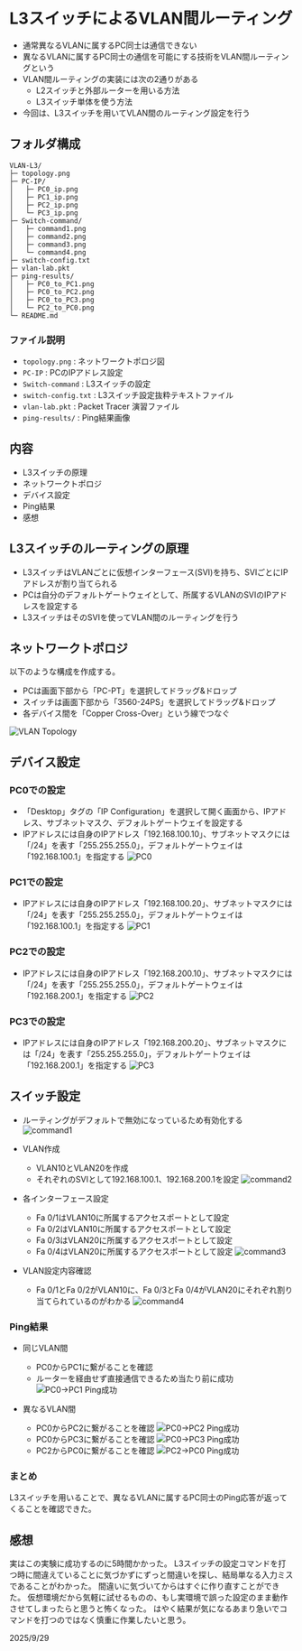# L3スイッチによるVLAN間ルーティング
- 通常異なるVLANに属するPC同士は通信できない
- 異なるVLANに属するPC同士の通信を可能にする技術をVLAN間ルーティングという
- VLAN間ルーティングの実装には次の2通りがある
  - L2スイッチと外部ルーターを用いる方法
  - L3スイッチ単体を使う方法
- 今回は、L3スイッチを用いてVLAN間のルーティング設定を行う

## フォルダ構成
```
VLAN-L3/
├─ topology.png
├─ PC-IP/
│   ├─ PC0_ip.png
│   ├─ PC1_ip.png
│   ├─ PC2_ip.png
│   └─ PC3_ip.png
├─ Switch-command/
│   ├─ command1.png
│   ├─ command2.png
│   ├─ command3.png
│   └─ command4.png
├─ switch-config.txt
├─ vlan-lab.pkt
├─ ping-results/
│   ├─ PC0_to_PC1.png
│   ├─ PC0_to_PC2.png
│   ├─ PC0_to_PC3.png
│   └─ PC2_to_PC0.png
└─ README.md
```
### ファイル説明
- `topology.png` : ネットワークトポロジ図
- `PC-IP` : PCのIPアドレス設定
- `Switch-command` : L3スイッチの設定
- `switch-config.txt` : L3スイッチ設定抜粋テキストファイル
- `vlan-lab.pkt` : Packet Tracer 演習ファイル
- `ping-results/` : Ping結果画像
  
## 内容
- L3スイッチの原理
- ネットワークトポロジ
- デバイス設定
- Ping結果
- 感想


## L3スイッチのルーティングの原理
- L3スイッチはVLANごとに仮想インターフェース(SVI)を持ち、SVIごとにIPアドレスが割り当てられる
- PCは自分のデフォルトゲートウェイとして、所属するVLANのSVIのIPアドレスを設定する
- L3スイッチはそのSVIを使ってVLAN間のルーティングを行う

## ネットワークトポロジ
以下のような構成を作成する。
- PCは画面下部から「PC-PT」を選択してドラッグ&ドロップ
- スイッチは画面下部から「3560-24PS」を選択してドラッグ&ドロップ
- 各デバイス間を「Copper Cross-Over」という線でつなぐ

![VLAN Topology](topology.png)

## デバイス設定

### PC0での設定
- 「Desktop」タグの「IP Configuration」を選択して開く画面から、IPアドレス、サブネットマスク、デフォルトゲートウェイを設定する
- IPアドレスには自身のIPアドレス「192.168.100.10」、サブネットマスクには「/24」を表す「255.255.255.0」，デフォルトゲートウェイは「192.168.100.1」を指定する
![PC0](PC-IP/PC0_ip.png)

### PC1での設定
- IPアドレスには自身のIPアドレス「192.168.100.20」、サブネットマスクには「/24」を表す「255.255.255.0」，デフォルトゲートウェイは「192.168.100.1」を指定する
![PC1](PC-IP/PC1_ip.png)

### PC2での設定
- IPアドレスには自身のIPアドレス「192.168.200.10」、サブネットマスクには「/24」を表す「255.255.255.0」，デフォルトゲートウェイは「192.168.200.1」を指定する
![PC2](PC-IP/PC2_ip.png)

### PC3での設定
- IPアドレスには自身のIPアドレス「192.168.200.20」、サブネットマスクには「/24」を表す「255.255.255.0」，デフォルトゲートウェイは「192.168.200.1」を指定する
![PC3](PC-IP/PC3_ip.png)

## スイッチ設定
- ルーティングがデフォルトで無効になっているため有効化する
 ![command1](Switch-command/command1.png)

- VLAN作成
  - VLAN10とVLAN20を作成
  - それぞれのSVIとして192.168.100.1、192.168.200.1を設定
 ![command2](Switch-command/command2.png)

- 各インターフェース設定
  - Fa 0/1はVLAN10に所属するアクセスポートとして設定
  - Fa 0/2はVLAN10に所属するアクセスポートとして設定
  - Fa 0/3はVLAN20に所属するアクセスポートとして設定
  - Fa 0/4はVLAN20に所属するアクセスポートとして設定
 ![command3](Switch-command/command3.png)

- VLAN設定内容確認
  - Fa 0/1とFa 0/2がVLAN10に、Fa 0/3とFa 0/4がVLAN20にそれぞれ割り当てられているのがわかる
 ![command4](Switch-command/command4.png)

### Ping結果

- 同じVLAN間
  - PC0からPC1に繋がることを確認
  - ルーターを経由せず直接通信できるため当たり前に成功
  ![PC0→PC1 Ping成功](ping-results/PC0_to_PC1.png)

- 異なるVLAN間
  - PC0からPC2に繋がることを確認
  ![PC0→PC2 Ping成功](ping-results/PC0_to_PC2.png)
  - PC0からPC3に繋がることを確認
  ![PC0→PC3 Ping成功](ping-results/PC0_to_PC3.png)
  - PC2からPC0に繋がることを確認
  ![PC2→PC0 Ping成功](ping-results/PC2_to_PC0.png)

### まとめ
L3スイッチを用いることで、異なるVLANに属するPC同士のPing応答が返ってくることを確認できた。

## 感想
実はこの実験に成功するのに5時間かかった。
L3スイッチの設定コマンドを打つ時に間違えていることに気づかずにずっと間違いを探し、結局単なる入力ミスであることがわかった。
間違いに気づいてからはすぐに作り直すことができた。
仮想環境だから気軽に試せるものの、もし実環境で誤った設定のまま動作させてしまったらと思うと怖くなった。
はやく結果が気になるあまり急いでコマンドを打つのではなく慎重に作業したいと思う。

2025/9/29

























